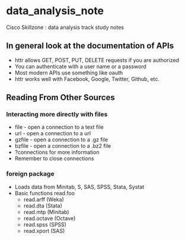 # data_analysis_note
Cisco Skillzone : data analysis track study notes

## In general look at the documentation of APIs
- httr allows GET, POST, PUT, DELETE requests if you are authorized
- You can authenticate with a user name or a password
- Most modern APIs use something like oauth
- httr works well with Facebook, Google, Twitter, Github, etc.

## Reading From Other Sources

### Interacting more directly with files
* file - open a connection to a text file
* url - open a connection to a url 
* gzfile - open a connection to a .gz file
* bzfile - open a connection to a .bz2 file
* ?connections for more information
* Remember to close connections

### foreign package
* Loads data from Minitab, S, SAS, SPSS, Stata, Systat
* Basic functions read.foo
  - read.arff (Weka)
  - read.dta (Stata)
  - read.mtp (Minitab)
  - read.octave (Octave)
  - read.spss (SPSS)
  - read.xport (SAS)
